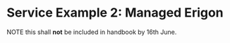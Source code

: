 # Service Example 2: Managed Erigon

NOTE this shall **not** be included in handbook by 16th June.

